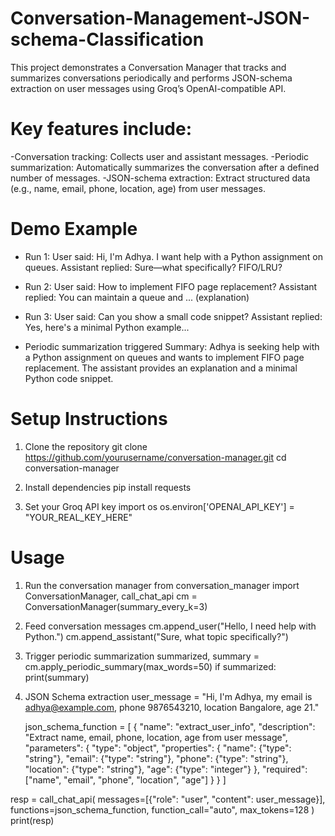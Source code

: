 # Conversation-Management-JSON-schema-Classification
This project demonstrates a Conversation Manager that tracks and summarizes conversations periodically and performs JSON-schema extraction on user messages using Groq’s OpenAI-compatible API.

# Key features include:
-Conversation tracking: Collects user and assistant messages.
-Periodic summarization: Automatically summarizes the conversation after a defined number of messages.
-JSON-schema extraction: Extract structured data (e.g., name, email, phone, location, age) from user messages.

# Demo Example
- Run 1: User said: Hi, I'm Adhya. I want help with a Python assignment on queues.
Assistant replied: Sure—what specifically? FIFO/LRU?

- Run 2: User said: How to implement FIFO page replacement?
Assistant replied: You can maintain a queue and ... (explanation)

- Run 3: User said: Can you show a small code snippet?
Assistant replied: Yes, here's a minimal Python example...

- Periodic summarization triggered
Summary:
Adhya is seeking help with a Python assignment on queues and wants to implement FIFO page replacement. The assistant provides an explanation and a minimal Python code snippet.

# Setup Instructions
1. Clone the repository
   git clone https://github.com/yourusername/conversation-manager.git
   cd conversation-manager

2. Install dependencies
   pip install requests

3. Set your Groq API key
   import os
   os.environ['OPENAI_API_KEY'] = "YOUR_REAL_KEY_HERE"
   
# Usage
1. Run the conversation manager
   from conversation_manager import ConversationManager, call_chat_api
   cm = ConversationManager(summary_every_k=3)
   
2. Feed conversation messages
   cm.append_user("Hello, I need help with Python.")
   cm.append_assistant("Sure, what topic specifically?")

3. Trigger periodic summarization
   summarized, summary = cm.apply_periodic_summary(max_words=50)
   if summarized:
      print(summary)

4. JSON Schema extraction
   user_message = "Hi, I'm Adhya, my email is adhya@example.com, phone 9876543210, location Bangalore, age 21."

   json_schema_function = [
    {
        "name": "extract_user_info",
        "description": "Extract name, email, phone, location, age from user message",
        "parameters": {
            "type": "object",
            "properties": {
                "name": {"type": "string"},
                "email": {"type": "string"},
                "phone": {"type": "string"},
                "location": {"type": "string"},
                "age": {"type": "integer"}
            },
            "required": ["name", "email", "phone", "location", "age"]
        }
    }
  ]

  resp = call_chat_api(
    messages=[{"role": "user", "content": user_message}],
    functions=json_schema_function,
    function_call="auto",
    max_tokens=128
   )
print(resp)



